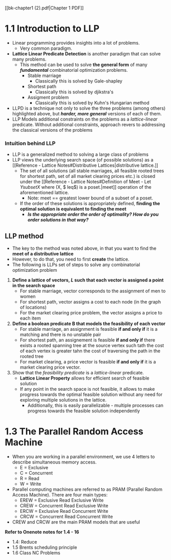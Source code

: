 [[bk-chapter1 (2).pdf|Chapter 1 PDF]]
# 1.1 Introduction to LLP
- Linear programming provides insights into a lot of problems.
	- Very common paradigm.
- **Lattice Linear Predicate Detection** is another paradigm that can solve many problems.
	- This method can be used to solve **the general form** of many ***fundamental*** combinatorial optimization problems.
		- Stable marriage 
			- Classically this is solved by Gale-shapley
		- Shortest path
			- Classically this is solved by djikstra's 
		- Assigment problem
			- Classically this is solved by Kuhn's Hungarian method
- LLPD is a technique not only to solve the three problems (among others) highlighted above, but ***harder, more general*** versions of each of them. 
- LLP Models additional constraints on the problems as a *lattice-linear* predicate. Without additional constraints, approach revers to addressing the classical versions of the problems 
### Intuition behind LLP
- LLP is a generalized method to solving a large class of problems
- LLP views the underlying search space (of possible solutions) as a [[Reference - Lattice Notes#Distributive Lattices|distributive lattice.]]
	- The set of all solutions (all stable marriages, all feasible rooted trees for shortest path, set of all market clearing prices etc.) is closed under the [[Reference - Lattice Notes#Definition of Meet - Let $Y subset X$ where (X, $ leq$) is a poset.|meet]] operation of the aforementioned lattice.
		- Note: meet == greatest lower bound of a subset of a poset.
	- If the order of these solutions is appropriately defined, **finding the optimal solution is equivalent to finding the meet**
		- ***Is the appropriate order the order of optimality? How do you order solutions in that way?***
## LLP  method
- The key to the method was noted above, in that you want to find the **meet of a distributive lattice**
- However, to do that, you need to first **create** the lattice.
- The following is LLPs set of steps to solve any combinatorial optimization problem
1. **Define a lattice of vectors, *L* such that each vector is assigned a point in the search space**
	- For stable marriage, vector corresponds to the assignment of men to women
	- For shortest path, vector assigns a cost to each node (in the graph of locations)
	- For the market clearing price problem, the vector assigns a price to each item
2. **Define a boolean predicate B that models the feasibility of each vector**
	- For stable marriage, an assignment is feasible **if and only if** it is a matching and there is no unstable pair
	- For shortest path, an assignement is feasible **if and only if** there exists a rooted spanning tree at the source vertex such tath the cost of each vertex is greater tahn the cost of traversing the path in the rooted tree
	- For market clearing, a price vector is feasible **if and only if** it is a market clearing price vector.
3. Show that the *feasibility predicate* is a *lattice-linear* predicate. 
	- **Lattice Linear Property** allows for efficient search of feasible solution
	- If any point in the search space is not feasible, it allows to make progress towards the optimal feasible solution without any need for exploring multiple solutions in the lattice.
		- Additionally, this is easily parallelizable - multiple processes can progress towards the feasible solution independently

# 1.3 The Parallel Random Access Machine

- When you are working in a parallel environment, we use 4 letters to describe simultaneous memory access.
	- E = Exclusive
	- C = Concurrent
	- R = Read
	- W = Write
- Parallel computing machines are referred to as PRAM (Parallel Random Access Machine). There are four main types:
	- EREW = Exclusive Read Exclusive Write
	- CREW = Concurrent Read Exclusive Write
	- ERCW = Exclusive Read Concurrent Write
	- CRCW = Concurrent Read Concurrent Write
- CREW and CRCW are the main PRAM models that are useful

**Refer to Onenote notes for 1.4 - 16** 
- 1.4: Reduce
- 1.5 Brents scheduling principle
- 1.6 Class NC Problems 